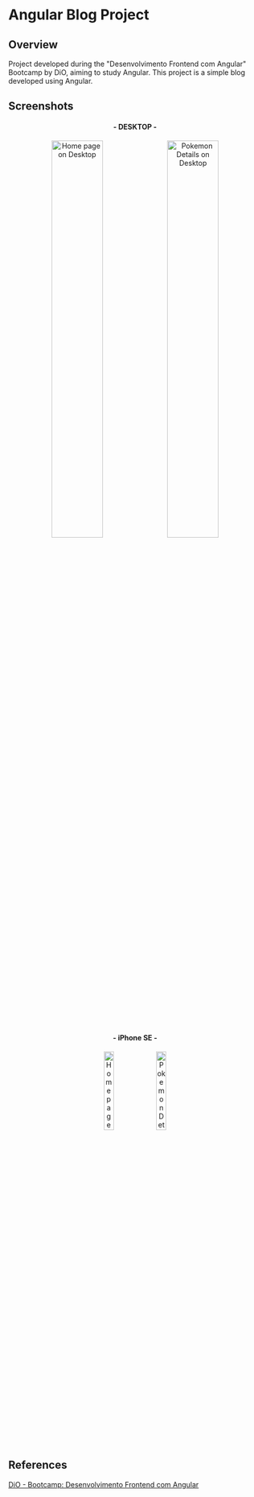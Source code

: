 # Angular Blog Project

## Overview

Project developed during the "Desenvolvimento Frontend com Angular" Bootcamp by DiO, aiming to study Angular. This project is a simple blog developed using Angular.

## Screenshots

<h4 align="center"> - DESKTOP - </h4>
        <p align="center">
            <img src="/assets/images/1.png" alt="Home page on Desktop" style="width: 45%;">
            <img src="/assets/images/2.png" alt="Pokemon Details on Desktop" style="width: 45%;">
        </p>
		

<h4 align="center"> - iPhone SE - </h4>
        <p align="center">
            <img src="/assets/images/3.png" alt="Home page on iPhone" style="width: 20%;">
            <img src="/assets/images/4.png" alt="Pokemon Details on iPhone" style="width: 20%;">
        </p>


## References
[DiO - Bootcamp: Desenvolvimento Frontend com Angular ](https://www.dio.me/bootcamp/coding-future-banco-pan-desenvolvimento-frontend-com-angular)
